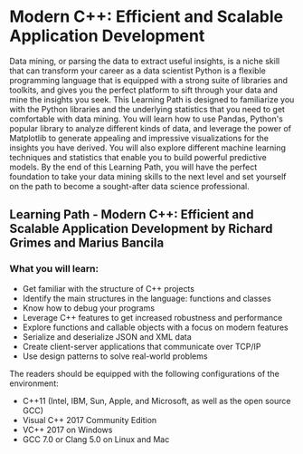 <h1>Modern C++: Efficient and Scalable Application Development</h1>

<p>Data mining, or parsing the data to extract useful insights, is a niche skill that can transform your career as a data scientist Python is a flexible programming language that is equipped with a strong suite of libraries and toolkits, and gives you the perfect platform to sift through your data and mine the insights you seek. This Learning Path is designed to familiarize you with the Python libraries and the underlying statistics that you need to get comfortable with data mining. You will learn how to use Pandas, Python's popular library to analyze different kinds of data, and leverage the power of Matplotlib to generate appealing and impressive visualizations for the insights you have derived. You will also explore different machine learning techniques and statistics that enable you to build powerful predictive models. By the end of this Learning Path, you will have the perfect foundation to take your data mining skills to the next level and set yourself on the path to become a sought-after data science professional.</p> 

<h2>Learning Path - Modern C++: Efficient and Scalable Application Development by Richard Grimes and Marius Bancila</h2>

<h3>What you will learn:</h3>
<ul>
<li>Get familiar with the structure of C++ projects</li>
<li>Identify the main structures in the language: functions and classes</li>
<li>Know how to debug your programs</li> 
<li>Leverage C++ features to get increased robustness and performance</li>
<li>Explore functions and callable objects with a focus on modern features</li>
<li>Serialize and deserialize JSON and XML data</li>
<li>Create client-server applications that communicate over TCP/IP</li>
<li>Use design patterns to solve real-world problems</li>
</ul>
<p>The readers should be equipped with the following configurations of the environment:</p>
<ul>
<li>C++11 (Intel, IBM, Sun, Apple, and Microsoft, as well as the open source GCC)</li>
<li>Visual C++ 2017 Community Edition</li>
<li>VC++ 2017 on Windows</li>
<li>GCC 7.0 or Clang 5.0 on Linux and Mac</li>
</ul>
